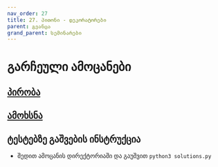```yaml
---
nav_order: 27
title: 27. პითონი - დეკორატორები
parent: გვანცა
grand_parent: სემინარები
---
```


# გარჩეული ამოცანები

## [პირობა](../../../../exercises/python/decorators/exercises.py)

## [ამოხსნა](../../../../exercises/python/decorators/solutions.py)

## ტესტებზე გაშვების ინსტრუქცია

- შედით ამოცანის დირექტორიაში და გაუშვით `python3 solutions.py`
